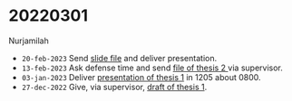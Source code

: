 # 20220301
Nurjamilah

+ `20-feb-2023` Send [slide file](https://osf.io/96m5g) and deliver presentation.
+ `13-feb-2023` Ask defense time and send [file of thesis 2 ](https://osf.io/zyxn7) via supervisor.
+ `03-jan-2023` Deliver [presentation of thesis 1](https://www.instagram.com/p/Cm8OS-XvZPw) in 1205 about 0800.
+ `27-dec-2022` Give, via supervisor, [draft of thesis 1](https://osf.io/kec5h).